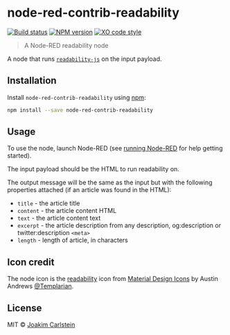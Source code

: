 # node-red-contrib-readability

[![Build status][travis-image]][travis-url] [![NPM version][npm-image]][npm-url] [![XO code style][codestyle-image]][codestyle-url]

> A Node-RED readability node

A node that runs [`readability-js`](https://www.npmjs.com/package/readability-js) on the input payload.

## Installation

Install `node-red-contrib-readability` using [npm](https://www.npmjs.com/):

```bash
npm install --save node-red-contrib-readability
```

## Usage

To use the node, launch Node-RED (see [running Node-RED](http://nodered.org/docs/getting-started/running.html) for help getting started).

The input payload should be the HTML to run readability on.

The output message will be the same as the input but with the following properties attached (if an article was found in the HTML):

* `title` - the article title
* `content` - the article content HTML
* `text` - the article content text
* `excerpt` - the article description from any description, og:description or twitter:description `<meta>`
* `length` - length of article, in characters

## Icon credit

The node icon is the [readability](https://materialdesignicons.com/icon/readability) icon from [Material Design Icons](https://materialdesignicons.com) by Austin Andrews [@Templarian](http://twitter.com/Templarian).

## License

MIT © [Joakim Carlstein](http://joakim.beng.se)

[npm-url]: https://npmjs.org/package/node-red-contrib-readability
[npm-image]: https://badge.fury.io/js/node-red-contrib-readability.svg
[travis-url]: https://travis-ci.org/joakimbeng/node-red-contrib-readability
[travis-image]: https://travis-ci.org/joakimbeng/node-red-contrib-readability.svg?branch=master
[codestyle-url]: https://github.com/sindresorhus/xo
[codestyle-image]: https://img.shields.io/badge/code%20style-XO-5ed9c7.svg?style=flat

